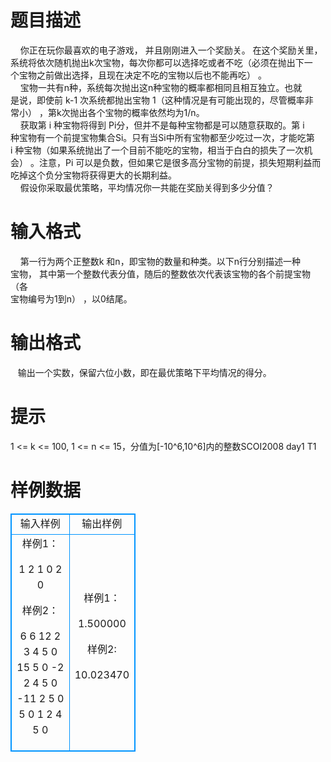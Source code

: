 # 

 
 # 题目描述 
&nbsp;&nbsp;&nbsp;&nbsp;你正在玩你最喜欢的电子游戏，&nbsp;并且刚刚进入一个奖励关。&nbsp;在这个奖励关里，<BR>系统将依次随机抛出k次宝物，每次你都可以选择吃或者不吃（必须在抛出下一<BR>个宝物之前做出选择，且现在决定不吃的宝物以后也不能再吃）&nbsp;。&nbsp;<BR>&nbsp;&nbsp;&nbsp;&nbsp;宝物一共有n种，系统每次抛出这n种宝物的概率都相同且相互独立。也就<BR>是说，即使前&nbsp;k-1&nbsp;次系统都抛出宝物&nbsp;1（这种情况是有可能出现的，尽管概率非<BR>常小）&nbsp;，第k次抛出各个宝物的概率依然均为1/n。&nbsp;<BR>&nbsp;&nbsp;&nbsp;&nbsp;获取第&nbsp;i&nbsp;种宝物将得到&nbsp;Pi分，但并不是每种宝物都是可以随意获取的。第&nbsp;i<BR>种宝物有一个前提宝物集合Si。只有当Si中所有宝物都至少吃过一次，才能吃第<BR>i&nbsp;种宝物（如果系统抛出了一个目前不能吃的宝物，相当于白白的损失了一次机<BR>会）&nbsp;。注意，Pi&nbsp;可以是负数，但如果它是很多高分宝物的前提，损失短期利益而<BR>吃掉这个负分宝物将获得更大的长期利益。&nbsp;<BR>&nbsp;&nbsp;&nbsp;&nbsp;假设你采取最优策略，平均情况你一共能在奖励关得到多少分值？&nbsp; 

 
 # 输入格式 
&nbsp;&nbsp;&nbsp;&nbsp;第一行为两个正整数k&nbsp;和n，即宝物的数量和种类。以下n行分别描述一种<BR>宝物，&nbsp;其中第一个整数代表分值，随后的整数依次代表该宝物的各个前提宝物（各<BR>宝物编号为1到n）&nbsp;，以0结尾。 

 
 # 输出格式 
&nbsp;&nbsp;&nbsp;输出一个实数，保留六位小数，即在最优策略下平均情况的得分。 

 
 # 提示 
1&nbsp;&lt;=&nbsp;k&nbsp;&lt;=&nbsp;100,&nbsp;1&nbsp;&lt;=&nbsp;n&nbsp;&lt;=&nbsp;15，分值为[-10^6,10^6]内的整数SCOI2008&nbsp;day1&nbsp;T1 
# 样例数据
<style>
        table,table tr th, table tr td { border:1px solid #0094ff; }
        table { width: 200px; min-height: 25px; line-height: 25px; text-align: center; border-collapse: collapse;}   
    </style>
<table>
	<tr>
		<td>输入样例</td>
		<td>输出样例</td>
	</tr>
<tr><td>样例1：

1 2 
1 0 
2 0 

样例2：

6 6 
12 2 3 4 5 0 
15 5 0 
-2 2 4 5 0 
-11 2 5 0 
5 0 
1 2 4 5 0
</td><td>样例1：

1.500000

样例2:

10.023470</td></tr></table>
